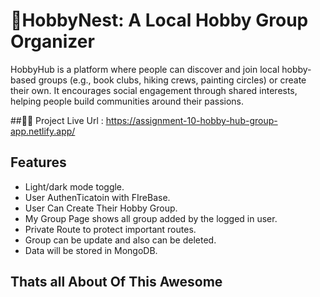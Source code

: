 
# 🚀HobbyNest: A Local Hobby Group Organizer


HobbyHub is a platform where people can discover and join local hobby-based groups (e.g., book clubs, hiking crews, painting circles) or create their own. It encourages social engagement through shared interests, helping people build communities around their passions.





##🚀🚀 Project Live Url : https://assignment-10-hobby-hub-group-app.netlify.app/


## Features


- Light/dark mode toggle.
- User AuthenTicatoin with FIreBase.
- User Can Create Their Hobby Group.
- My Group Page shows all group added by the logged in user.
- Private Route to protect important routes.
- Group can be update and also can be deleted.
- Data will be stored in MongoDB.




## Thats all About Of This Awesome